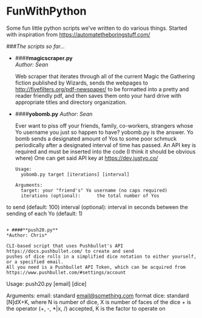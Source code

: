 # FunWithPython
Some fun little python scripts we've written to do various things. Started with inspiration from https://automatetheboringstuff.com/

###*The scripts so far...*

+ ####**magicscraper.py**  
  *Author: Sean*

  Web scraper that iterates through all of the current Magic the Gathering fiction published by Wizards, sends the webpages to http://fivefilters.org/pdf-newspaper/ to be formatted into a pretty and reader friendly pdf, and then saves them onto your hard drive with appropriate titles and directory organization.

+ ####**yobomb.py**
  *Author: Sean*

  Ever want to piss off your friends, family, co-workers, 
strangers whose Yo username you just so happen to have?
  yobomb.py is the answer. Yo bomb sends a designated amount of 
Yos to some poor schmuck periodically after a designated interval of 
  time has passed. 
  An API key is required and must be inserted into the code (I think it should be obvious where)
  One can get said API key at https://dev.justyo.co/
  ```
  Usage:
    yobomb.py target [iterations] [interval]

  Arguments:
    target:	your "friend's" Yo username (no caps required)
    iterations (optional):		the total number of Yos 
to send (default: 100)
    interval (optional):		interval in seconds 
between the sending of each Yo (default: 1)
  
  ```
  
+ ####**push20.py**
  *Author: Chris*

  CLI-based script that uses Pushbullet's API https://docs.pushbullet.com/ to create and send
  pushes of dice rolls in a simplified dice notation to either yourself, or a specified email.
  All you need is a Pushbullet API Token, which can be acquired from https://www.pushbullet.com/#settings/account
  ```
  Usage:
    push20.py [email] [dice]

  Arguments:
    email:	standard email@something.com format
    dice:		standard [N]dX+K, where N is number of dice, X is number of faces of the dice
  		+ is the operator (+, -, *|x, /) accepted, K is the factor to operate on 
  
  ```
